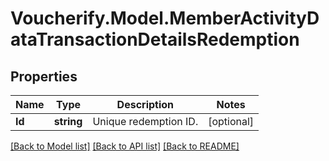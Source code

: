 # Voucherify.Model.MemberActivityDataTransactionDetailsRedemption

## Properties

Name | Type | Description | Notes
------------ | ------------- | ------------- | -------------
**Id** | **string** | Unique redemption ID. | [optional] 

[[Back to Model list]](../README.md#documentation-for-models) [[Back to API list]](../README.md#documentation-for-api-endpoints) [[Back to README]](../README.md)

